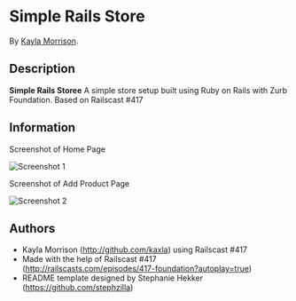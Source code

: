 # Simple Rails Store
<!-- If you'd like to use a logo instead uncomment this code and remove the text above this line

  ![Logo](URL to logo img file goes here)

-->

By [Kayla Morrison](http://github.com/kaxla).

## Description
**Simple Rails Storee** A simple store setup built using Ruby on Rails with Zurb Foundation. Based on Railscast #417

## Information

Screenshot of Home Page

![Screenshot 1](https://dl.dropboxusercontent.com/u/257144768/Screen%20Shot%202014-01-19%20at%2010.36.44%20AM.png)

Screenshot of Add Product Page

![Screenshot 2](https://dl.dropboxusercontent.com/u/257144768/Screen%20Shot%202014-01-19%20at%2010.36.54%20AM.png)

## Authors

* Kayla Morrison (http://github.com/kaxla) using Railscast #417
* Made with the help of Railscast #417 (http://railscasts.com/episodes/417-foundation?autoplay=true)
* README template designed by Stephanie Hekker (https://github.com/stephzilla)
